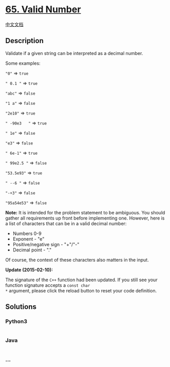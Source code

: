 # [65. Valid Number](https://leetcode.com/problems/valid-number)

[中文文档](/solution/0000-0099/0065.Valid%20Number/README.md)

## Description

<p>Validate if a given string can be interpreted as&nbsp;a decimal number.</p>

<p>Some examples:<br />

<code>&quot;0&quot;</code> =&gt; <code>true</code><br />

<code>&quot; 0.1 &quot;</code> =&gt; <code>true</code><br />

<code>&quot;abc&quot;</code> =&gt; <code>false</code><br />

<code>&quot;1 a&quot;</code> =&gt; <code>false</code><br />

<code>&quot;2e10&quot;</code> =&gt; <code>true</code><br />

<code>&quot; -90e3&nbsp; &nbsp;&quot;</code> =&gt; <code>true</code><br />

<code>&quot; 1e&quot;</code> =&gt; <code>false</code><br />

<code>&quot;e3&quot;</code> =&gt; <code>false</code><br />

<code>&quot; 6e-1&quot;</code> =&gt; <code>true</code><br />

<code>&quot; 99e2.5&nbsp;&quot;</code> =&gt; <code>false</code><br />

<code>&quot;53.5e93&quot;</code> =&gt; <code>true</code><br />

<code>&quot; --6 &quot;</code> =&gt; <code>false</code><br />

<code>&quot;-+3&quot;</code> =&gt; <code>false</code><br />

<code>&quot;95a54e53&quot;</code> =&gt; <code>false</code></p>

<p><strong>Note:</strong> It is intended for the problem statement to be ambiguous. You should gather all requirements up front before implementing one. However, here is a list of characters that can be in a valid decimal number:</p>

<ul>
    <li>Numbers 0-9</li>
    <li>Exponent - &quot;e&quot;</li>
    <li>Positive/negative sign - &quot;+&quot;/&quot;-&quot;</li>
    <li>Decimal point - &quot;.&quot;</li>
</ul>

<p>Of course, the context of these characters also matters in the input.</p>

<p><strong>Update (2015-02-10):</strong><br />

The signature of the <code>C++</code> function had been updated. If you still see your function signature accepts a <code>const char \*</code> argument, please click the reload button to reset your code definition.</p>

## Solutions

<!-- tabs:start -->

### **Python3**

```python

```

### **Java**

```java

```

### **...**

```

```

<!-- tabs:end -->
